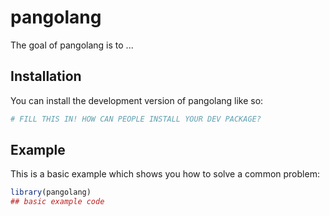 
# pangolang

<!-- badges: start -->
<!-- badges: end -->

The goal of pangolang is to ...

## Installation

You can install the development version of pangolang like so:

``` r
# FILL THIS IN! HOW CAN PEOPLE INSTALL YOUR DEV PACKAGE?
```

## Example

This is a basic example which shows you how to solve a common problem:

``` r
library(pangolang)
## basic example code
```

